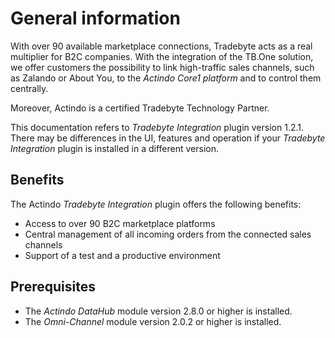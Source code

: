 # General information

With over 90 available marketplace connections, Tradebyte acts as a real multiplier for B2C companies. With the integration of the TB.One solution, we offer customers the possibility to link high-traffic sales channels, such as Zalando or About You, to the *Actindo Core1 platform* and to control them centrally.

Moreover, Actindo is a certified Tradebyte Technology Partner.

This documentation refers to *Tradebyte Integration* plugin version 1.2.1. There may be differences in the UI, features and operation if your *Tradebyte Integration* plugin is installed in a different version.


## Benefits

The Actindo *Tradebyte Integration* plugin offers the following benefits:

- Access to over 90 B2C marketplace platforms    
- Central management of all incoming orders from the connected sales channels   
- Support of a test and a productive environment  


## Prerequisites

- The *Actindo DataHub* module version 2.8.0 or higher is installed.
- The *Omni-Channel* module version 2.0.2 or higher is installed.
